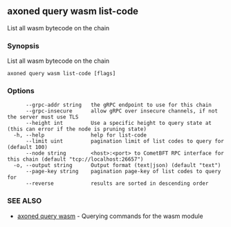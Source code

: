 ## axoned query wasm list-code

List all wasm bytecode on the chain

### Synopsis

List all wasm bytecode on the chain

```
axoned query wasm list-code [flags]
```

### Options

```
      --grpc-addr string   the gRPC endpoint to use for this chain
      --grpc-insecure      allow gRPC over insecure channels, if not the server must use TLS
      --height int         Use a specific height to query state at (this can error if the node is pruning state)
  -h, --help               help for list-code
      --limit uint         pagination limit of list codes to query for (default 100)
      --node string        <host>:<port> to CometBFT RPC interface for this chain (default "tcp://localhost:26657")
  -o, --output string      Output format (text|json) (default "text")
      --page-key string    pagination page-key of list codes to query for
      --reverse            results are sorted in descending order
```

### SEE ALSO

* [axoned query wasm](axoned_query_wasm.md)	 - Querying commands for the wasm module
